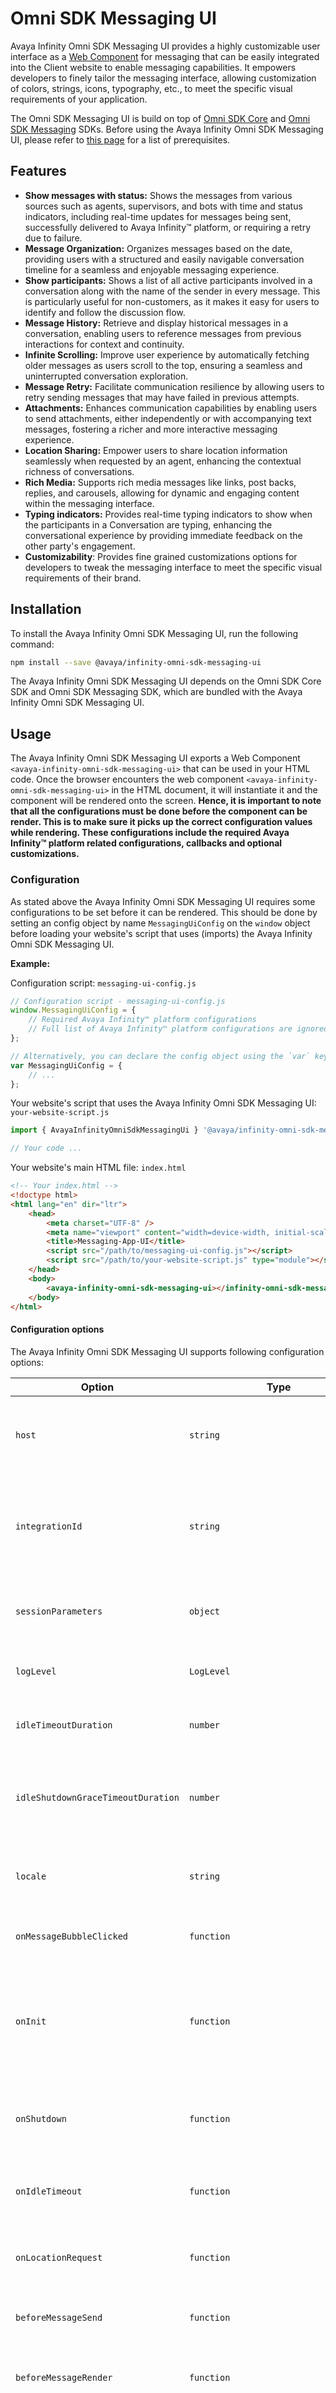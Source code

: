# Omni SDK Messaging UI

Avaya Infinity Omni SDK Messaging UI provides a highly customizable user interface as a [Web Component](https://developer.mozilla.org/en-US/docs/Web/API/Web_components) for messaging that can be easily integrated into the Client website to enable messaging capabilities. It empowers developers to finely tailor the messaging interface, allowing customization of colors, strings, icons, typography, etc., to meet the specific visual requirements of your application.

The Omni SDK Messaging UI is build on top of [Omni SDK Core](./core.md) and [Omni SDK Messaging](./messaging.md) SDKs. Before using the Avaya Infinity Omni SDK Messaging UI, please refer to [this page](https://developers.avayacloud.com/avaya-experience-platform/docs/omni-sdk-introduction#next-steps) for a list of prerequisites.

## Features

- **Show messages with status:** Shows the messages from various sources such as agents, supervisors, and bots with time and status indicators, including real-time updates for messages being sent, successfully delivered to Avaya Infinity™ platform, or requiring a retry due to failure.
- **Message Organization:** Organizes messages based on the date, providing users with a structured and easily navigable conversation timeline for a seamless and enjoyable messaging experience.
- **Show participants:** Shows a list of all active participants involved in a conversation along with the name of the sender in every message. This is particularly useful for non-customers, as it makes it easy for users to identify and follow the discussion flow.
- **Message History:** Retrieve and display historical messages in a conversation, enabling users to reference messages from previous interactions for context and continuity.
- **Infinite Scrolling:** Improve user experience by automatically fetching older messages as users scroll to the top, ensuring a seamless and uninterrupted conversation exploration.
- **Message Retry:** Facilitate communication resilience by allowing users to retry sending messages that may have failed in previous attempts.
- **Attachments:** Enhances communication capabilities by enabling users to send attachments, either independently or with accompanying text messages, fostering a richer and more interactive messaging experience.
- **Location Sharing:** Empower users to share location information seamlessly when requested by an agent, enhancing the contextual richness of conversations.
- **Rich Media:** Supports rich media messages like links, post backs, replies, and carousels, allowing for dynamic and engaging content within the messaging interface.
- **Typing indicators:** Provides real-time typing indicators to show when the participants in a Conversation are typing, enhancing the conversational experience by providing immediate feedback on the other party's engagement.
- **Customizability**: Provides fine grained customizations options for developers to tweak the messaging interface to meet the specific visual requirements of their brand.

## Installation

To install the Avaya Infinity Omni SDK Messaging UI, run the following command:

```bash
npm install --save @avaya/infinity-omni-sdk-messaging-ui
```

The Avaya Infinity Omni SDK Messaging UI depends on the Omni SDK Core SDK and Omni SDK Messaging SDK, which are bundled with the Avaya Infinity Omni SDK Messaging UI.

## Usage

The Avaya Infinity Omni SDK Messaging UI exports a Web Component `<avaya-infinity-omni-sdk-messaging-ui>` that can be used in your HTML code. Once the browser encounters the web component `<avaya-infinity-omni-sdk-messaging-ui>` in the HTML document, it will instantiate it and the component will be rendered onto the screen. **Hence, it is important to note that all the configurations must be done before the component can be render. This is to make sure it picks up the correct configuration values while rendering. These configurations include the required Avaya Infinity™ platform related configurations, callbacks and optional customizations.**

### Configuration

As stated above the Avaya Infinity Omni SDK Messaging UI requires some configurations to be set before it can be rendered. This should be done by setting an config object by name `MessagingUiConfig` on the `window` object before loading your website's script that uses (imports) the Avaya Infinity Omni SDK Messaging UI.

**Example:**

Configuration script: `messaging-ui-config.js`

```js
// Configuration script - messaging-ui-config.js
window.MessagingUiConfig = {
    // Required Avaya Infinity™ platform configurations
    // Full list of Avaya Infinity™ platform configurations are ignored here for brevity. Please refer to the Configuration options section below to know more.
};
```

```js
// Alternatively, you can declare the config object using the `var` keyword.
var MessagingUiConfig = {
    // ...
};
```

Your website's script that uses the Avaya Infinity Omni SDK Messaging UI: `your-website-script.js`

```js
import { AvayaInfinityOmniSdkMessagingUi } '@avaya/infinity-omni-sdk-messaging-ui';

// Your code ...
```

Your website's main HTML file: `index.html`

```html
<!-- Your index.html -->
<!doctype html>
<html lang="en" dir="ltr">
    <head>
        <meta charset="UTF-8" />
        <meta name="viewport" content="width=device-width, initial-scale=1.0" />
        <title>Messaging-App-UI</title>
        <script src="/path/to/messaging-ui-config.js"></script>
        <script src="/path/to/your-website-script.js" type="module"></script>
    </head>
    <body>
        <avaya-infinity-omni-sdk-messaging-ui></infinity-omni-sdk-messaging-ui>
    </body>
</html>
```

#### Configuration options

The Avaya Infinity Omni SDK Messaging UI supports following configuration options:

| Option                             | Type                                         | Required/Optional | Description                                                                                                                                                                                                                                                                                                   |
| ---------------------------------- | -------------------------------------------- | ----------------- | ------------------------------------------------------------------------------------------------------------------------------------------------------------------------------------------------------------------------------------------------------------------------------------------------------------- |
| `host`                             | `string`                                     | Required          | Hostname of the Avaya Infinity™ platform API endpoint to connect to or an Avaya Infinity™ platform.                                                                                                                                                                                                             |
| `integrationId`                    | `string`                                     | Required          | The unique 36 character Integration ID available to your account administrator when the integration was created.                                                                                                                                                                                              |
| `sessionParameters`                | `object`                                     | Optional          | The session parameters to be passed to the Avaya Infinity™ platform server.                                                                                                                                                                                                                                                        |
| `logLevel`                         | `LogLevel`                                   | Optional          | The log level for the Avaya Infinity Omni SDK Messaging UI. Default is `WARN`.                                                                                                                                                                                                                                           |
| `idleTimeoutDuration`              | `number`                                     | Optional          | The duration in milliseconds after which the user is considered idle.                                                                                                                                                                                                                                         |
| `idleShutdownGraceTimeoutDuration` | `number`                                     | Optional          | The duration in milliseconds after idle timeout after which and the session is closed automatically due to user inactivity.                                                                                                                                                                                   |
| `locale`                           | `string`                                     | Optional          | The locale to be used for the Avaya Infinity Omni SDK Messaging UI. Default is `en-US`.                                                                                                                                                                                                                                  |
| `onMessageBubbleClicked`           | `function`                                   | Optional          | The callback function to be called when the message bubble is clicked.                                                                                                                                                                                                                                        |
| `onInit`                           | `function`                                   | Optional          | The callback function to be called when the Avaya Infinity Omni SDK Messaging UI is initialized for the current User (identified by the JWT).                                                                                                                                                                            |
| `onShutdown`                       | `function`                                   | Optional          | The callback function to be called when the current session for the current User is closed.                                                                                                                                                                                                                   |
| `onIdleTimeout`                    | `function`                                   | Optional          | The callback function to be called when the current User is considered idle.                                                                                                                                                                                                                                  |
| `onLocationRequest`                | `function`                                   | Optional          | The callback function to be called when the User is requested to share their location.                                                                                                                                                                                                                        |
| `beforeMessageSend`                | `function`                                   | Optional          | The callback function to be called before a message is sent.                                                                                                                                                                                                                                                  |
| `beforeMessageRender`              | `function`                                   | Optional          | The callback function to be called before a message is rendered on the screen.                                                                                                                                                                                                                                |
| `displayStrings`                   | `DisplayStrings`                             | Optional          | An object containing the display strings and their translations to be used in the Avaya Infinity Omni SDK Messaging UI. See [custom display strings and translations](#custom-display-strings-and-translations) section.                                                                                                 |
| `emojiMartTranslations`            | `Record<Locale,EmojiMartTranslation>`        | Optional          | Avaya Infinity Omni SDK Messaging UI uses [Emoji Mart](https://github.com/missive/emoji-mart) Component as emoji picker. This configuration expects an object containing the display strings and their translations to be used for the emoji mart component.                                                             |
| `themeCustomizations`              | `Record<string, MessagingUiTheme>` | Optional          | An object containing the theme customizations for the Avaya Infinity Omni SDK Messaging UI. Each key is a theme name and the value is the customizations for that theme. See [theme customization](#theme-customization) section.                                                                                        |
| `defaultTheme`                     | `string`                                     | Optional          | Name of the default theme out of the themes provided via the `themeCustomizations` configuration to be used for the Avaya Infinity Omni SDK Messaging UI.                                                                                                                                                                |

### Authentication

The Avaya Infinity Omni SDK Messaging UI doesn't authenticate the User. It expects the User to be authenticated by your website and its backend web application. The Avaya Infinity Omni SDK Messaging UI uses JSON Web Tokens (JWT) and requires a valid JWT to function. The JWT is obtained from your own backend web application that communicates with Avaya Infinity™ platform's authentication API.

The Avaya Infinity Omni SDK Messaging UI expects an implementation of the `JwtProvider` interface to be provided during [initialization](#initialization). The `JwtProvider` implementation must have two methods:

1. `onExpiryWarning`: This method is called when the JWT is about to expire. In the argument of this method, the remaining time in milliseconds before the JWT expires is provided.
2. `onExpiry`: This method is called when the JWT has expired.

**The consumers of SDK should call the `AvayaInfinityOmniSdkMessagingUi.setJwt()` to provide a new JWT to the SDK.**

JWT Provider example (in TypeScript):

```typescript
import { JwtProvider } from "@avaya/infinity-omni-sdk-messaging-ui";

class MyJwtProvider implements JwtProvider {
    onExpiryWarning(timeToExpiry: number): void {
        // ...
    }

    onExpiry(): void {
        // ...
    }
}
```

JWT Provider example (in JavaScript):

```js
class MyJwtProviderJS {
  onExpiryWarning(timeToExpiry) {
    // ...
  }

  onExpiry(): void {
      // ...
  }
}
```

### Initialization

Before the User can start sending messages, the Avaya Infinity Omni SDK Messaging UI must be initialized. The initialization process creates a new session for the current user (identified by the JWT) post which the user can start sending messages. The initialization can be done by calling the `init` method on the instance of the `<avaya-infinity-omni-sdk-messaging-ui>` Web Component. The Avaya Infinity Omni SDK Messaging UI exports the class responsible for the Web Component as `AvayaInfinityOmniSdkMessagingUi`.

It can be imported as follows:

```ts
import { AvayaInfinityOmniSdkMessagingUi } from "@avaya/infinity-omni-sdk-messaging-ui";
```

Once imported, the instance can be procured by using the static method `getInstance()` on the class `AvayaInfinityOmniSdkMessagingUi`. The `init` method can then be called on the returned instance object to initialize the Avaya Infinity Omni SDK Messaging UI.

**⚠️ Important Note: Currently Avaya Infinity Omni SDK Messaging UI supports a single instance, using multiple instances of the `<avaya-infinity-omni-sdk-messaging-ui>` can lead to unpredictable behavior.**

**Example:**

```js
const avayaInfinityOmniSdkMessagingUi = AvayaInfinityOmniSdkMessagingUi.getInstance();

// Arguments excluded in this example for brevity.
avayaInfinityOmniSdkMessagingUi.init(...);
```

The `init()` method takes an object of type `AvayaInfinityOmniSdkMessagingUiInitParams` containing the following properties:

- `jwtProvider`: An implementation of the `JwtProvider` interface. See [Authentication](#authentication) section.
- `userName` (optional): The name of the current User to be displayed in the Avaya Infinity Omni SDK Messaging UI.
- `jwt`: The JWT for the current User.
- `contextParameters` (optional): The context parameters to be passed to the Avaya Infinity™ platform server for routing.
- `sessionParameters` (optional): The session parameters to be passed to the Avaya Infinity™ platform server.

The `init()` method returns a `Promise` which resolves when the Avaya Infinity Omni SDK Messaging UI is initialized successfully.

Full example:

```ts
import { AvayaInfinityOmniSdkMessagingUi } from '@avaya/infinity-omni-sdk-messaging-ui';

const avayaInfinityOmniSdkMessagingUi = AvayaInfinityOmniSdkMessagingUi.getInstance();

const avayaInfinityOmniSdkMessagingUiInitParameters = {
    jwtProvider: new MyJwtProvider();
    jwt: '<User JWT>',
    displayName: 'John Doe',
    contextParameters: {
      'key1': 'value1',
      'key2': 'value2',
      // ...
    }
}

// Arguments excluded in this example for brevity.
await avayaInfinityOmniSdkMessagingUi.init(avayaInfinityOmniSdkMessagingUiInitParameters);
```

#### Waiting for initialization

As shown in above example the `init()` method returns a `Promise` which resolves when the Avaya Infinity Omni SDK Messaging UI is initialized successfully, developers can `await` on this promise.

Alternatively, developers can also listen to the `onInit` callback provided during [configuration](#configuration) to know when the Avaya Infinity Omni SDK Messaging UI is initialized successfully. The `onInitialized()` callback is called when the SDK is initialized successfully. The instance on which the initialization occurred is passed as an argument to the callback.

#### When to initialize

Since the initialization process creates a new session for the User, it should be done whenever the User changes. See [shutdown](#shutting-down) section to know how to end the previous User's session when the current User changes.

Since, the Avaya Infinity Omni SDK Messaging UI doesn't authenticate the User, it gives the flexibility to the Client Website to decide when to initialize the Avaya Infinity Omni SDK Messaging UI. The initialization can be done when the User logs in or whenever the User clicks on the messaging bubble, or any other flow that your website has.

To know when a User has clicked on the messaging bubble, the Avaya Infinity Omni SDK Messaging UI provides a callback `onMessageBubbleClicked` which is called when the User clicks on the messaging bubble. This callback must be provided during [configuration](#configuration).

The `onMessageBubbleClicked` callback automatically receives the instance of the `<avaya-infinity-omni-sdk-messaging-ui>` Web Component on which the User had clicked. This instance can be used to call the `init` method to initialize the Avaya Infinity Omni SDK Messaging UI.

### Shutting down

Whenever the User changes or the User logs out, the Avaya Infinity Omni SDK Messaging UI should be shut down to end the current User's session. Post that the Avaya Infinity Omni SDK Messaging UI can be re-[initialized](#initialization) for the new User.

To shutdown, the Avaya Infinity Omni SDK Messaging UI provides a `shutdown()` method on the instance of the `<avaya-infinity-omni-sdk-messaging-ui>` Web Component. The `shutdown()` method returns a `Promise` which resolves when the Avaya Infinity Omni SDK Messaging UI is shut down successfully.

**Example:**

```ts
import { AvayaInfinityOmniSdkMessagingUi } from "@avaya/infinity-omni-sdk-messaging-ui";

const avayaInfinityOmniSdkMessagingUi = AvayaInfinityOmniSdkMessagingUi.getInstance();

await avayaInfinityOmniSdkMessagingUi.shutdown();
```

Alternatively, you can also listen to the shutdown event by providing the `onShutdown()` callback during [configuration](#configuration). The `onShutdown()` callback is called when the SDK is shut down. The instance on which the shutdown event occurred is passed as an argument to the callback.

### User Activity

The Avaya Infinity Omni SDK Messaging UI internally has two timers to track the User's inactivity.

The first timer is the idle timer which is started right after the session is created. This timer expires when there are no activities for the configured duration. Once this timer expires the Avaya Infinity Omni SDK Messaging UI will emit the Idle Timeout Invoked event and provide the configured grace period duration in the event's payload. The Client can show an appropriate message on the UI, warning the User about inactivity, by handling this event. Any activity from the User like sending a message etc will reset this timer.

The second timer is idle shutdown grace timer which runs after the idle timer has expired. This timer provides additional grace period for User or the Client to extend the session. After this timer expires, the session is terminated automatically and the Avaya Infinity Omni SDK Messaging UI will raise the shutdown event and shut itself down (see [shutdown](#shutting-down) section for more details). If the Client wants to continue it must be reinitialize the SDK to do so.

Both the timeout values can be [configured](#configuration).

Developers can listen to the Idle Timeout Invoked event by providing the `onIdleTimeout()` callback during [configuration](#configuration). Alternatively, developers can also add listener for the Idle Timeout Invoked event by calling the static method `addIdleTimeOutInvokedListener()` on the class `AvayaInfinityOmniSdkMessagingUi`. Regardless of which approach is used, the callback will be called when the User is considered idle. And the instance on which the event occurred is passed as an argument to the callback.

#### Extending the session

The Avaya Infinity Omni SDK Messaging UI provides a static method `resetIdleTimeout()` on the class `AvayaInfinityOmniSdkMessagingUi` to reset the idle timer. This method helps the Client Website to extend the session in scenarios where the Client Website is aware that the User is active based on events from its UI.

### Custom display strings and translations

The Avaya Infinity Omni SDK Messaging UI provides an option to customize the display strings used in the UI. This can be done by providing the `displayStrings` configuration during [initialization](#configuration).

Check out the [`DisplayStrings`](https://github.com/Avaya-Infinity/omni-sdk-web/types/_avaya_infinity_omni_sdk_messaging_ui.DisplayStrings.html) type exported by the Avaya Infinity Omni SDK Messaging UI to know the strings that can be customized.

The `displayNames` property of the `DisplayStrings` can take either [`TextConfig`](https://github.com/Avaya-Infinity/omni-sdk-web/types/_avaya_infinity_omni_sdk_messaging_ui.TextConfig.html) or [`displayNameModifier`](https://github.com/Avaya-Infinity/omni-sdk-web/types/_avaya_infinity_omni_sdk_messaging_ui.DisplayNameModifier.html) callback function as a value for each of the participants. This function provides participant name as the parameter and expects a string in return.

The locale of the messaging UI can be changed by calling the static method `setLocale()` on the class `AvayaInfinityOmniSdkMessagingUi`, which takes the locale string as an argument.

Note: The custom display name to use for anonymous user can be provided through the `userDetails`.

### Theme Customization

The Avaya Infinity Omni SDK Messaging UI provides an option to customize the visual elements of the UI like colors, fonts, icons etc. Developers can create multiple themes and pass them to the Avaya Infinity Omni SDK Messaging UI in the `themeCustomizations` in the [configuration](#configuration).

The themes can be changed by calling the static method `setTheme()` on the class `AvayaInfinityOmniSdkMessagingUi`.

The [`MessagingUiTheme`](https://github.com/Avaya-Infinity/omni-sdk-web/types/_avaya_infinity_omni_sdk_messaging_ui.MessagingUiTheme.html) type exported by the Avaya Infinity Omni SDK Messaging UI provides the structure of the theme object and all available options that can be changed. The options are organized by the various areas in the UI.

**Note**: Browsers on iOS devices may auto zoom on the input fields if their fontSize is less than `16px`. To avoid this behavior, the `fontSize` of the `textInput` field in the theme configuration should be set to `16px` or more.

#### Typing indicator customization

Avaya Infinity Omni SDK Messaging UI's typing indicator is composed of three parts namely the participant avatar(s), typing text and animation. They are displayed in the same order. The following customizations are available under the `typingIndicators` section of the `MessagingUiTheme` -

1. Participant avatar(s): The participant avatars can be hidden by setting the `show` property of `participantAvatars` to `false`.

2. Typing text: By default, the typing text will contain names of the participants who are typing. The participant names can be excluded from the typing text by setting the `show` property of `participantNames` to `false` in the `typingText` subsection.

3. Animation: The color of the typing indicator animation can be customized by setting the `indicatorColor` property of `animation`.

### Other utilities and methods

#### Instance Properties

The Avaya Infinity Omni SDK Messaging UI provides the following properties on `AvayaInfinityOmniSdkMessagingUi` class instance:

- `initialized`: A boolean value indicating whether the Avaya Infinity Omni SDK Messaging UI is initialized or not. This is available on the instance of the `AvayaInfinityOmniSdkMessagingUi` class.

#### Static Properties

The Avaya Infinity Omni SDK Messaging UI provides the following static properties on `AvayaInfinityOmniSdkMessagingUi` class:

- `currentThemeName`: The name of the current theme being used by the Avaya Infinity Omni SDK Messaging UI. This is available as a static property of the `AvayaInfinityOmniSdkMessagingUi` class.

#### Instance Methods

The Avaya Infinity Omni SDK Messaging UI provides the following methods on `AvayaInfinityOmniSdkMessagingUi` class instance:

- `minimize()`: Minimizes the Avaya Infinity Omni SDK Messaging UI to the messaging bubble. This is available as a static method of the `AvayaInfinityOmniSdkMessagingUi` class.
- `maximize()`: Maximizes the Avaya Infinity Omni SDK Messaging UI from the messaging bubble. This is available as a static method of the `AvayaInfinityOmniSdkMessagingUi` class. This method can be called only when the Avaya Infinity Omni SDK Messaging UI has been initialized.

#### Static Methods

The Avaya Infinity Omni SDK Messaging UI provides the following static methods on `AvayaInfinityOmniSdkMessagingUi` class:

- `setLogLevel()` : Sets the log level for the Avaya Infinity Omni SDK Messaging UI. This is available as a static method of the `AvayaInfinityOmniSdkMessagingUi` class.
- `setShutdownListener()`: Sets the event handler callback that needs to be invoked when the Avaya Infinity Omni SDK Messaging UI is shutdown. This method will reset the event handler callback that was previously configured in the global configuration object `avayaInfinityOmniSdkMessagingUiConfig` (of type `MessagingUiConfig`).
- `setIdleTimeOutInvokedListener()`: Sets the event handler callback that needs to be invoked when the idle timeout is reached. This method will reset the event handler callback that was previously configured in the global configuration object `avayaInfinityOmniSdkMessagingUiConfig` (of type `MessagingUiConfig`).
- `setInitializedListener()`: Sets the event handler callback that needs to be invoked when the Avaya Infinity Omni SDK Messaging UI is initialized. This method will reset the event handler callback that was previously configured in the global configuration object `avayaInfinityOmniSdkMessagingUiConfig` (of type `MessagingUiConfig`).
- `clearShutdownListener()`: Clears the event handler callback that was attached to the Avaya Infinity Omni SDK Messaging UI shutdown event. This method will remove the event handler callback that was previously configured in the global configuration object `avayaInfinityOmniSdkMessagingUiConfig` (of type `MessagingUiConfig`).
- `clearIdleTimeOutInvokedListener()`: Clears the event handler callback that was attached to the Avaya Infinity Omni SDK Messaging UI idle timeout event. This method will remove the event handler callback that was previously configured in the global configuration object `avayaInfinityOmniSdkMessagingUiConfig` (of type `MessagingUiConfig`).
- `clearInitializedListener()`: Clears the event handler callback that was attached to the Avaya Infinity Omni SDK Messaging UI initialization event. This method will remove the event handler callback that was previously configured in the global configuration object `avayaInfinityOmniSdkMessagingUiConfig` (of type `MessagingUiConfig`).
